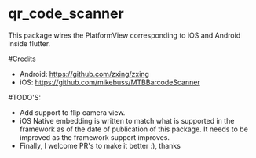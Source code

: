# qr_code_scanner
This package wires the PlatformView corresponding to iOS and Android inside flutter.

#Credits
* Android: https://github.com/zxing/zxing
* iOS: https://github.com/mikebuss/MTBBarcodeScanner

#TODO'S:
* Add support to flip camera view.
* iOS Native embedding is written to match what is supported in the framework as of the date of publication of this package. It needs to be improved as the framework support improves.
* Finally, I welcome PR's to make it better :), thanks
